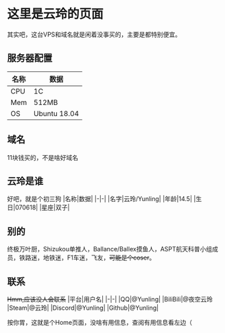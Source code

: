 # 这里是云玲的页面

其实吧，这台VPS和域名就是闲着没事买的，主要是都特别便宜。

## 服务器配置
|名称|数据|
|-|-|
|CPU|1C|
|Mem|512MB|
|OS|Ubuntu 18.04

## 域名
11块钱买的，不是啥好域名

## 云玲是谁
好吧，就是个初三狗
|名称|数据|
|-|-|
|名字|云玲/Yunling|
|年龄|14.5|
|生日|070618|
|星座|双子|

## 别的

终极万叶厨，Shizukou单推人，Ballance/Ballex摸鱼人，ASPT航天科普小组成员，铁路迷，地铁迷，F1车迷，飞友，~~可能是个coser~~。

## 联系

~~Hmm,应该没人会联系~~
|平台|用户名|
|-|-|
|QQ|@Yunling|
|BiliBili|@夜空云玲
|Steam|@云玲|
|Discord|@Yunling|
|Github|@Yunling|

按你胃，这就是个Home页面，没啥有用信息，查阅有用信息看左边（